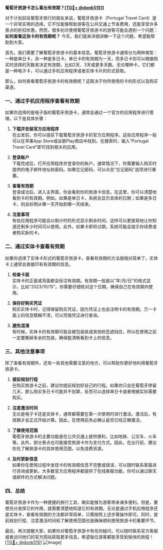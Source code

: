 **葡萄牙旅游卡怎么看出有效期？[[TG💪+ @donk5151](https://t.me/s/donk5151)]**

对于计划前往葡萄牙旅行的朋友来说，葡萄牙旅游卡（Portugal Travel Card）是一个非常实用的选择。它不仅能够帮助游客在公共交通上节省费用，还能享受许多景点的折扣优惠。然而，很多初次使用葡萄牙旅游卡的游客可能会遇到一个问题：**如何查看这张卡的有效期呢？** 今天，我们就来详细讲解一下这个问题，希望能帮助到大家。

首先，我们需要了解葡萄牙旅游卡的基本信息。葡萄牙旅游卡通常分为两种类型：一种是单日卡，另一种是多日卡。单日卡的有效期为一天，而多日卡则可以根据购买时选择的天数来决定有效期，比如2天、3天或更多天数。无论哪种卡，它们都是一种电子卡，可以通过手机应用程序或者实体卡片的形式获取。

那么，如何查看葡萄牙旅游卡的有效期呢？这取决于你所使用的卡的形式以及购买渠道。

### **一、通过手机应用程序查看有效期**

如果你选择的是电子版的葡萄牙旅游卡，通常会通过一个官方的应用程序进行管理。以下是具体步骤：

1. **下载并安装官方应用程序**  
   在出发前，你可以提前下载葡萄牙旅游卡的官方应用程序。这些应用程序一般可以在苹果App Store或谷歌Play商店中找到。在搜索时，输入“Portugal Travel Card”即可找到相关的应用。

2. **登录账户**  
   下载完成后，打开应用程序并登录你的账户。通常情况下，你需要输入购买时提供的电子邮件地址和密码。如果忘记密码，可以点击“忘记密码”选项进行重置。

3. **查看有效期**  
   登录成功后，进入主界面，你会看到你的旅游卡信息。在这里，你可以清楚地看到卡的有效期。例如，如果是单日卡，系统会显示具体的日期；如果是多日卡，则会标明从哪一天开始到哪一天结束。

4. **注意事项**  
   有些应用程序可能会以倒计时的形式显示剩余时间，这样可以更直观地让你知道还剩多少时间可以使用。此外，如果卡即将过期，系统可能会提示你续费或者购买新的卡。

### **二、通过实体卡查看有效期**

如果你选择了实体卡形式的葡萄牙旅游卡，查看有效期的方法就相对简单了。实体卡上通常会直接印有有效期的信息。

1. **检查卡面**  
   实体卡的正面或背面都会标注有效期。有效期一般是以“年/月/日”的格式显示，比如“2023/10/15”。你需要仔细核对这个日期，确保自己在有效期内使用。

2. **保存好购买凭证**  
   购买实体卡时，记得保留购买凭证，因为凭证上也会注明卡的有效期。万一卡面上的信息模糊不清，可以凭借凭证进行查询。

3. **避免混淆**  
   有时候，实体卡的有效期可能会被包装纸或其他标签遮挡住，所以在使用之前一定要撕掉多余的包装，确保能清晰看到卡上的信息。

### **三、其他注意事项**

除了查看有效期外，还有一些其他需要注意的地方，可以帮助你更好地利用葡萄牙旅游卡。

1. **提前规划行程**  
   在购买旅游卡之前，建议你提前规划好自己的行程。如果你只会在葡萄牙停留几天，那么购买多日卡可能并不划算，反而可以选择单日卡或者根据实际需要购买。

2. **注意激活时间**  
   无论是电子卡还是实体卡，通常都需要在第一次使用时进行激活。激活后，有效期才会正式开始计算。因此，在使用前务必确认是否已经正确激活。

3. **了解使用范围**  
   葡萄牙旅游卡的主要功能是在公共交通上提供便利，比如地铁、公交车、火车等。此外，部分景点也可能接受旅游卡作为支付方式。因此，在出行前，建议你先了解旅游卡的具体使用范围，以免浪费资源。

4. **及时更新信息**  
   如果你在使用过程中发现卡的有效期信息不完整或错误，可以随时联系客服进行咨询或更新。大多数官方应用程序都提供了在线客服功能，你可以通过聊天或邮件的方式解决问题。

### **四、总结**

葡萄牙旅游卡作为一种便捷的旅行工具，确实能够为游客带来诸多便利。但是，要想充分发挥它的作用，就需要清楚地知道它的有效期。无论是通过手机应用程序还是实体卡，查看有效期的方法都非常简单，只需按照上述步骤操作即可。同时，提前规划行程、注意激活时间和了解使用范围也是确保顺利使用旅游卡的重要环节。

最后，再次提醒大家，如果你对葡萄牙旅游卡有任何疑问，可以随时联系官方客服或者访问他们的官方网站获取更多信息。希望每位游客都能享受到愉快的旅程！[[TG💪+ @donk5151](https://t.me/s/donk5151) ![Image](https://i.postimg.cc/rwNCRYN7/Snipaste-2025-04-30-17-27-05.png)]
